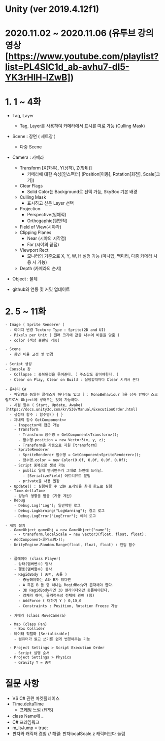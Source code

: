# Unity (ver 2019.4.12f1)

  # 2020.11.02 ~ 2020.11.06 (유투브 강의 영상 [https://www.youtube.com/playlist?list=PL4SIC1d_ab-avhu7-dI5-YK3rHlH-lZwB])
  # 1. 1 ~ 4화
   - Tag, Layer
     - Tag, Layer를 사용하여 카메라에서 표시를 따로 가능 (Culling Mask)

   - Scene : 장면 ( 세트장 )
     - 다중 Scene
  
   - Camera : 카메라
     - Transform [X(좌우), Y(상하), Z(앞뒤)]
       - 카메라에 대한 속성[인스펙터] (Position[이동], Rotation[회전], Scale[크기])
     - Clear Flags
       - Solid Color는 Background로 선택 가능, SkyBox 기본 배경
     - Culling Mask
       - 표시하고 싶은 Layer 선택
     - Projection
       - Perspective(입체적)
       - Orthogaphic(평면적)
     - Field of View(시야각)
     - Clipping Planes
       - Near (시야의 시작점)
       - Far (시야의 끝점)
     - Viewport Rect
       - 모니터의 기준으로 X, Y, W, H 설정 가능 (미니맵, 백미러, 다중 카메라 사용 시 가능)
     - Depth (카메라의 순서)
     
   - Object : 물체
   - github와 연동 및 커밋 업데이트

  # 2. 5 ~ 11화
    - Image ( Sprite Renderer )
      - 이미지 변경 Texture Type : Sprite(2D and UI)
      - Pixels per Unit ( 원래 크기에 값을 나누어 비율을 맞춤 )
      - color (색상 블랜딩 가능) 

    - Scene
      - 화면 비율 고정 및 변경

    - Script 생성
    - Console 창
      - Collapse : 중복된것을 묶어준다. ( 주소값도 같아야한다. )
      - Clear on Play, Clear on Build : 실행할때마다 Clear 시켜서 본다

    - 유니티 C#
      - 파일명과 동일한 클래스가 하나라도 있고 [ : MonoBehaviour ]을 상속 받아야 스크립트로서 Object에 넣어주는 것이 가능하다.
      - 시점 함수 ( Start, Update, Awake) [https://docs.unity3d.com/kr/530/Manual/ExecutionOrder.html]
      - 생성자 함수 : 함수명() { }
      - 제네릭 함수 GetComponent<>
        - Inspector에 접근 가능
        - Transform
          - Transform 함수명 = GetComponent<Transform>();
          - 함수명.position = new Vector3(x, y, z);
          - Transform을 자동으로 지원 [transform]
        - SpriteRenderer
          - SpriteRenderer 함수명 = GetComponent<SpriteRenderer>();
          - 함수명.color = new Color(0.0f, 0.0f, 0.0f, 0.0f);
        - Script 중복으로 생성 가능
          - public 일때 멤버변수가 그대로 화면에 드러남.
            - [SerializeField] 어트리뷰트 문법
          - private을 사용 권장
      - Update() : 실행해줄 수 있는 프레임을 최대 한도로 실행
      - Time.deltaTime
        - 성능의 영향을 받음 (자동 계산)
      - Debug
        - Debug.Log("Log"); 일반적인 로그
        - Debug.LogWarning("LogWarning"); 경고 로그
        - Debug.LogError("LogError"); 에러 로그

    - 게임 설계
      - GameObject gameObj = new GameObject("name");
        - - transform.localScale = new Vector3(float, float, float);
      - AddComponent<클래스명>();
      - UnityEngine.Random.Range(float, float, float) : 랜덤 함수


      - 플레이어 (class Player)
        - 상태(멤버변수) 명사
        - 행동(멤버함수) 동사
        - RegidBody ( 중력, 충돌 )
          - 충돌해야하는 A와 B가 있다면
          - A 혹은 B 둘 중 하나는 RegidBody가 존재해야 한다.
          - 3D RegidBody라면 3D 컬라이더와만 충돌해야한다.
          - 강체라 하며, 물리적속성 전체에 관여 (힘)
          - AddForce ( 더하기 Y ) 0,10,0
          - Constraints : Position, Rotation Freeze 기능

      - 카메라 (class MoveCamera)

      - Map (class Pan)
        - Box Collider
      - 데이터 직렬화 [Serializable]
        - 컴퓨터가 읽고 쓰기를 쉽게 변경해주는 기능

      - Project Settings > Script Execution Order
        - Script 실행 순서
      - Project Settings > Physics
        - Gravity Y = 중력
         

    


    

# 질문 사항
 - VS C# 관련 마켓플레이스
 - Time.deltaTime
   - 프레임 느낌 (FPS)
 - class Name에 _
 - C# 프레임워크
 - m_IsJump = true;
 - 판자와 캐릭터 겹침 // 해결: 판자localScale.z 캐릭터보다 늘림